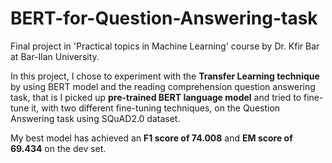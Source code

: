 # BERT-for-Question-Answering-task
Final project in 'Practical topics in Machine Learning' course by Dr. Kfir Bar at Bar-Ilan University.

In this project, I chose to experiment with the **Transfer Learning technique** by using BERT model and the reading comprehension question answering task,
that is I picked up **pre-trained BERT language model** and tried to fine-tune it, with two different fine-tuning techniques, on the Question Answering task
using SQuAD2.0 dataset.

My best model has achieved an **F1 score of 74.008** and **EM score of 69.434** on the dev set.
